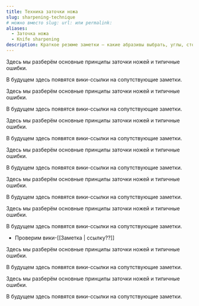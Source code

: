 ```yaml
---
title: Техника заточки ножа
slug: sharpening-technique
# можно вместо slug: url: или permalink:
aliases:
  - Заточка ножа
  - Knife sharpening
description: Краткое резюме заметки — какие абразивы выбрать, углы, стойкость режущей кромки.
---
```



Здесь мы разберём основные принципы заточки ножей и типичные ошибки.

В будущем здесь появятся вики-ссылки на сопутствующие заметки.

Здесь мы разберём основные принципы заточки ножей и типичные ошибки.

В будущем здесь появятся вики-ссылки на сопутствующие заметки.


Здесь мы разберём основные принципы заточки ножей и типичные ошибки.

В будущем здесь появятся вики-ссылки на сопутствующие заметки.

Здесь мы разберём основные принципы заточки ножей и типичные ошибки.

В будущем здесь появятся вики-ссылки на сопутствующие заметки.


Здесь мы разберём основные принципы заточки ножей и типичные ошибки.

В будущем здесь появятся вики-ссылки на сопутствующие заметки.

Здесь мы разберём основные принципы заточки ножей и типичные ошибки.

В будущем здесь появятся вики-ссылки на сопутствующие заметки.

- Проверим вики-[[Заметка | ссылку??]]

Здесь мы разберём основные принципы заточки ножей и типичные ошибки.

В будущем здесь появятся вики-ссылки на сопутствующие заметки.

Здесь мы разберём основные принципы заточки ножей и типичные ошибки.

В будущем здесь появятся вики-ссылки на сопутствующие заметки.
